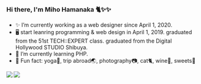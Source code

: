 ### Hi there, I'm Miho Hamanaka 🐈✨✨

- ✨ I’m currently working as a web designer since April 1, 2020.
- 🖥 start leanring programming & web design in April 1, 2019. 
     graduated from the 51st TECH::EXPERT class.
     graduated from the Digital Hollywood STUDIO Shibuya.
- 🌱 I’m currently learning PHP.
- 🌻 Fun fact: yoga🧘, trip abroad🌏, photography📷, cat🐈, wine🍷, sweets🍰

<a href="https://github.com/miho-hamanaka">
  <img align="left" src="https://github-readme-stats.vercel.app/api?username=miho-hamanaka&count_private=true&show_icons=true" />
</a>
<a href="https://github.com/miho-hamanaka">
  <img align="left" src="https://github-readme-stats.vercel.app/api/top-langs/?username=miho-hamanaka" />
</a>

